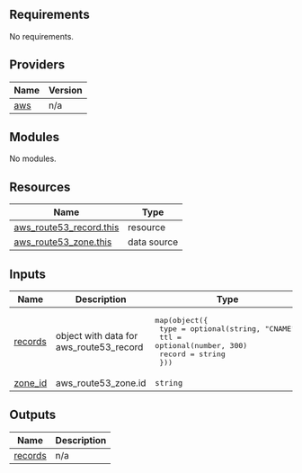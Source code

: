 ## Requirements

No requirements.

## Providers

| Name | Version |
|------|---------|
| <a name="provider_aws"></a> [aws](#provider\_aws) | n/a |

## Modules

No modules.

## Resources

| Name | Type |
|------|------|
| [aws_route53_record.this](https://registry.terraform.io/providers/hashicorp/aws/latest/docs/resources/route53_record) | resource |
| [aws_route53_zone.this](https://registry.terraform.io/providers/hashicorp/aws/latest/docs/data-sources/route53_zone) | data source |

## Inputs

| Name | Description | Type | Default | Required |
|------|-------------|------|---------|:--------:|
| <a name="input_records"></a> [records](#input\_records) | object with data for aws\_route53\_record | <pre>map(object({<br>    type   = optional(string, "CNAME")<br>    ttl    = optional(number, 300)<br>    record = string<br>  }))</pre> | n/a | yes |
| <a name="input_zone_id"></a> [zone\_id](#input\_zone\_id) | aws\_route53\_zone.id | `string` | `""` | no |

## Outputs

| Name | Description |
|------|-------------|
| <a name="output_records"></a> [records](#output\_records) | n/a |
